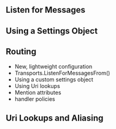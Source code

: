 <!--title:Configuring the Service Bus-->

## Listen for Messages

## Using a Settings Object


## Routing

* New, lightweight configuration
* Transports.ListenForMessagesFrom()
* Using a custom settings object
* Using Uri lookups
* Mention attributes
* handler policies



## Uri Lookups and Aliasing




